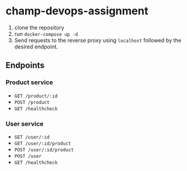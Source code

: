 # champ-devops-assignment

1. clone the repository
2. run `docker-compose up -d`
3. Send requests to the reverse proxy using `localhost` followed by the desired endpoint.

## Endpoints

### Product service

- `GET /product/:id`
- `POST /product`
- `GET /healthcheck`

### User service

- `GET /user/:id`
- `GET /user/:id/product`
- `POST /user/:id/product`
- `POST /user`
- `GET /healthcheck`
